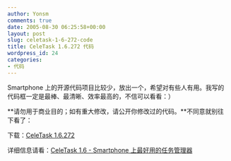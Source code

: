 ```yaml
---
author: Yonsm
comments: true
date: 2005-08-30 06:25:58+00:00
layout: post
slug: celetask-1-6-272-code
title: CeleTask 1.6.272 代码
wordpress_id: 24
categories:
- 代码
---
```


Smartphone 上的开源代码项目比较少，放出一个，希望对有些人有用。我写的代码框一定是最棒、最清晰、效率最高的，不信可以看看：）

  


**请勿用于商业目的；如有重大修改，请公开你修改过的代码。**不同意就别往下看了：

  


下载：[CeleTask 1.6.272](/asserts/CeleTask%201.6.272.580.rar)

  


详细信息请看：[CeleTask 1.6 - Smartphone 上最好用的任务管理器](read.php?21)

  

